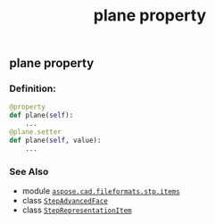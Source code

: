 ﻿---
title: plane property
second_title: Aspose.CAD for Python via .NET API References
description: 
type: docs
weight: 80
url: /python-net/aspose.cad.fileformats.stp.items/stepadvancedface/plane/
is_root: false
---

## plane property

### Definition:
```python
@property
def plane(self):
    ...
@plane.setter
def plane(self, value):
    ...
```

### See Also
* module [`aspose.cad.fileformats.stp.items`](../../)
* class [`StepAdvancedFace`](/cad/python-net/aspose.cad.fileformats.stp.items/stepadvancedface)
* class [`StepRepresentationItem`](/cad/python-net/aspose.cad.fileformats.stp.items/steprepresentationitem)
